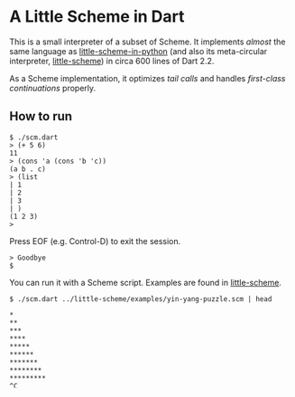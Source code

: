 # A Little Scheme in Dart

This is a small interpreter of a subset of Scheme.
It implements _almost_ the same language as
[little-scheme-in-python](https://github.com/nukata/little-scheme-in-python)
(and also its meta-circular interpreter, 
[little-scheme](https://github.com/nukata/little-scheme))
in circa 600 lines of Dart 2.2.

As a Scheme implementation, 
it optimizes _tail calls_ and handles _first-class continuations_ properly.


## How to run

```
$ ./scm.dart
> (+ 5 6)
11
> (cons 'a (cons 'b 'c))
(a b . c)
> (list
| 1
| 2
| 3
| )
(1 2 3)
> 
```

Press EOF (e.g. Control-D) to exit the session.

```
> Goodbye
$ 
```

You can run it with a Scheme script.
Examples are found in 
[little-scheme](https://github.com/nukata/little-scheme).

```
$ ./scm.dart ../little-scheme/examples/yin-yang-puzzle.scm | head

*
**
***
****
*****
******
*******
********
*********
^C
$ ./scm.dart ../little-scheme/scm.scm < ../little-scheme/examples/nqueens.scm
((5 3 1 6 4 2) (4 1 5 2 6 3) (3 6 2 5 1 4) (2 4 6 1 3 5))
$ 
```

Press INTR (e.g. Control-C) to terminate the yin-yang-puzzle.

Put a "`-`" after the script in the command line to begin a session 
after running the script.

```
$ ./scm.dart ../little-scheme/examples/fib90.scm -
2880067194370816120
> (globals)
(globals = < * - + symbol? eof-object? read newline display apply call/cc list n
ot null? pair? eqv? eq? cons cdr car fibonacci)
> (fibonacci 16)
987
> (fibonacci 1000)
817770325994397771
> 
```

Note the incorrect result of `(fibonacci 1000)`.
Since Dart 2.0.0, `int` does not have inifinite-precision
and arithmetic operations wrap around on overflow.
See "[Dart - Fixed-Size Integers](https://github.com/dart-lang/sdk/blob/master/docs/language/informal/int64.md)".
I am considering using
[BigInt class](https://api.dartlang.org/stable/2.2.0/dart-core/BigInt-class.html)
in some future version of this Scheme.

## The implemented language

| Scheme Expression                   | Internal Representation             |
|:------------------------------------|:------------------------------------|
| numbers `1`, `2.3`                  | `num` (i.e. `int` or `double`)      |
| `#t`                                | `true`                              |
| `#f`                                | `false`                             |
| strings `"hello, world"`            | `string`                            |
| symbols `a`, `+`                    | `class Sym`                         |
| `()`                                | `null`                              |
| pairs `(1 . 2)`, `(x y z)`          | `class Cell`                        |
| closures `(lambda (x) (+ x 1))`     | `class Closure`                     |
| built-in procedures `car`, `cdr`    | `class Intrinsic`                   |
| continuations                       | `class Continuation`                |


For expression types and built-in procedures, see
[little-scheme-in-python](https://github.com/nukata/little-scheme-in-python).

